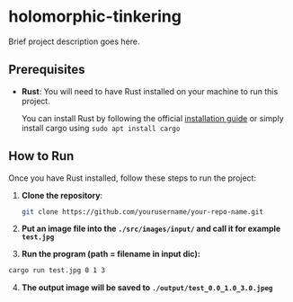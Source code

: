 # holomorphic-tinkering

Brief project description goes here.

## Prerequisites

- **Rust**: You will need to have Rust installed on your machine to run this project.
  
  You can install Rust by following the official [installation guide](https://www.rust-lang.org/tools/install) or simply install cargo using `sudo apt install cargo`

## How to Run

Once you have Rust installed, follow these steps to run the project:

1. **Clone the repository**:
   ```bash
   git clone https://github.com/yourusername/your-repo-name.git
   ```

2. **Put an image file into the `./src/images/input/` and call it for example `test.jpg`**

3. **Run the program (path = filename in input dic):**

  ```bash
  cargo run test.jpg 0 1 3
  ```

4. **The output image will be saved to `./output/test_0.0_1.0_3.0.jpeg`**

